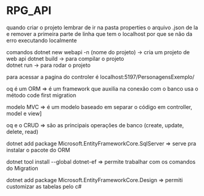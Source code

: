 # RPG_API
quando criar o projeto lembrar de ir na pasta properties o arquivo .json de la e remover a primeira parte de linha que tem o localhost por que se não da erro executando localmente

comandos
	dotnet new webapi -n (nome do projeto) -> cria um projeto de web api 
	dotnet build -> para compilar o projeto 	
	dotnet run -> para rodar o projeto 

para acessar a pagina do controler é localhost:5197/PersonagensExemplo/ 


oq é um ORM => é um framework que auxilia na conexão com o banco
	usa o método code first migration

modelo MVC => é um modelo baseado em separar o código em controller, model e view]

oq e o CRUD => são as principais operações de banco (create, update, delete, read)

dotnet add package Microsoft.EntityFrameworkCore.SqlServer => serve pra instalar o pacote do ORM

dotnet tool install --global dotnet-ef => permite trabalhar com os comandos do Migration

dotnet add package Microsoft.EntityFrameworkCore.Design => permiti customizar as tabelas pelo c#